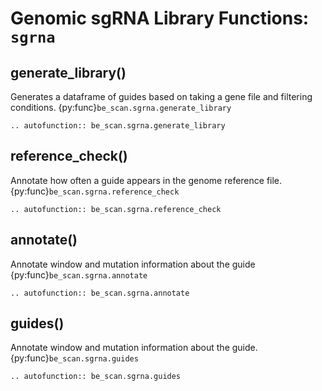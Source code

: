 # Genomic sgRNA Library Functions: `sgrna`

## generate_library()

Generates a dataframe of guides based on taking a gene file and filtering conditions. {py:func}`be_scan.sgrna.generate_library`

```{eval-rst}
.. autofunction:: be_scan.sgrna.generate_library
```

## reference_check()

Annotate how often a guide appears in the genome reference file. {py:func}`be_scan.sgrna.reference_check`

```{eval-rst}
.. autofunction:: be_scan.sgrna.reference_check
```

## annotate()

Annotate window and mutation information about the guide {py:func}`be_scan.sgrna.annotate`

```{eval-rst}
.. autofunction:: be_scan.sgrna.annotate
```

## guides()

Annotate window and mutation information about the guide. {py:func}`be_scan.sgrna.guides`

```{eval-rst}
.. autofunction:: be_scan.sgrna.guides
```
